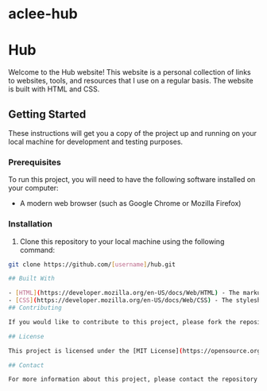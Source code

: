 # aclee-hub

# Hub

Welcome to the Hub website! This website is a personal collection of links to websites, tools, and resources that I use on a regular basis. The website is built with HTML and CSS.

## Getting Started

These instructions will get you a copy of the project up and running on your local machine for development and testing purposes.

### Prerequisites

To run this project, you will need to have the following software installed on your computer:

- A modern web browser (such as Google Chrome or Mozilla Firefox)

### Installation

1. Clone this repository to your local machine using the following command:

```bash
git clone https://github.com/[username]/hub.git

## Built With

- [HTML](https://developer.mozilla.org/en-US/docs/Web/HTML) - The markup language used to structure the content of the website
- [CSS](https://developer.mozilla.org/en-US/docs/Web/CSS) - The stylesheet language used to style the content of the website
## Contributing

If you would like to contribute to this project, please fork the repository and create a new branch with your changes. Once you have made your changes, you can open a pull request to have your changes reviewed and potentially merged into the main branch.

## License

This project is licensed under the [MIT License](https://opensource.org/licenses/MIT).

## Contact

For more information about this project, please contact the repository owner at arthur@aclee.fr.
